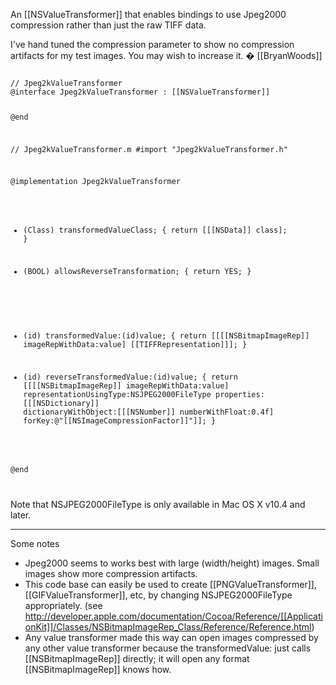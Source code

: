 An [[NSValueTransformer]] that enables bindings to use Jpeg2000 compression rather than just the raw TIFF data. 

I've hand tuned the compression parameter to show no compression artifacts for my test images. You may wish to increase it. � [[BryanWoods]]

<code>
// Jpeg2kValueTransformer
@interface Jpeg2kValueTransformer : [[NSValueTransformer]]

@end

//  Jpeg2kValueTransformer.m
#import "Jpeg2kValueTransformer.h"

@implementation Jpeg2kValueTransformer

+ (Class) transformedValueClass;
{
    return [[[NSData]] class];
}

+ (BOOL) allowsReverseTransformation;
{
    return YES;
}

- (id) transformedValue:(id)value;
{
	return [[[[NSBitmapImageRep]] imageRepWithData:value] [[TIFFRepresentation]]];
}

- (id) reverseTransformedValue:(id)value;
{
	return [[[[NSBitmapImageRep]] imageRepWithData:value] representationUsingType:NSJPEG2000FileType properties:[[[NSDictionary]] dictionaryWithObject:[[[NSNumber]] numberWithFloat:0.4f] forKey:@"[[NSImageCompressionFactor]]"]];
}

@end

</code>

Note that NSJPEG2000FileType is only available in Mac OS X v10.4 and later.

----

Some notes


* Jpeg2000 seems to works best with large (width/height) images. Small images show more compression artifacts.
* This code base can easily be used to create [[PNGValueTransformer]], [[GIFValueTransformer]], etc, by changing NSJPEG2000FileType appropriately. (see http://developer.apple.com/documentation/Cocoa/Reference/[[ApplicationKit]]/Classes/NSBitmapImageRep_Class/Reference/Reference.html)
* Any value transformer made this way can open images compressed by any other value transformer because the transformedValue: just calls [[NSBitmapImageRep]] directly; it will open any format [[NSBitmapImageRep]] knows how.